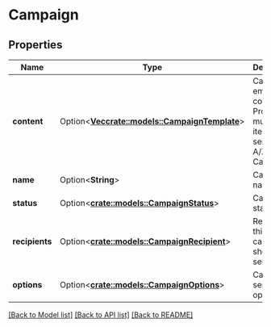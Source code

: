 # Campaign

## Properties

Name | Type | Description | Notes
------------ | ------------- | ------------- | -------------
**content** | Option<[**Vec<crate::models::CampaignTemplate>**](CampaignTemplate.md)> | Campaign's email content. Provide multiple items to send an A/X Split Campaign | [optional]
**name** | Option<**String**> | Campaign name | [optional]
**status** | Option<[**crate::models::CampaignStatus**](CampaignStatus.md)> | Campaign status | [optional]
**recipients** | Option<[**crate::models::CampaignRecipient**](CampaignRecipient.md)> | Recipients this campaign should be sent to | [optional]
**options** | Option<[**crate::models::CampaignOptions**](CampaignOptions.md)> | Campaign sending options | [optional]

[[Back to Model list]](../README.md#documentation-for-models) [[Back to API list]](../README.md#documentation-for-api-endpoints) [[Back to README]](../README.md)


